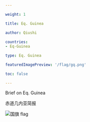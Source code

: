 ```yaml
---

weight: 1

title: Eq. Guinea

author: Qiushi 

countries: 
- Eq-Guinea

type: Eq. Guinea

featuredImagePreview: '/flag/gq.png'

toc: false 

---
```


Brief on Eq. Guinea

赤道几内亚简报 

<!--more-->

![国旗 flag](/flag/gq.png)